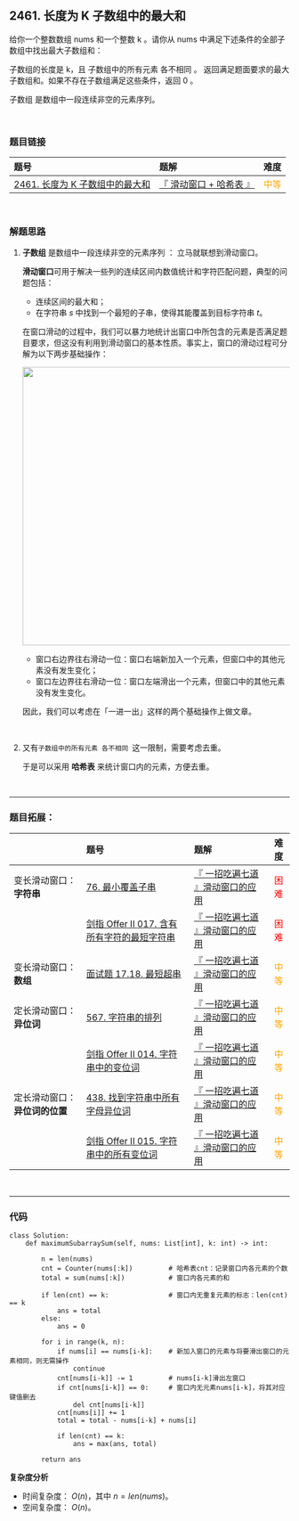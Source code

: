 
## 2461. 长度为 K 子数组中的最大和

给你一个整数数组 nums 和一个整数 k 。请你从 nums 中满足下述条件的全部子数组中找出最大子数组和：

子数组的长度是 k，且
子数组中的所有元素 各不相同 。
返回满足题面要求的最大子数组和。如果不存在子数组满足这些条件，返回 0 。

子数组 是数组中一段连续非空的元素序列。


<br>

### 题目链接

| 题号 |  题解 | 难度 |
| :-----| :---- | :----: |
| [2461. 长度为 K 子数组中的最大和](https://leetcode.cn/problems/maximum-sum-of-distinct-subarrays-with-length-k/) |  [『 滑动窗口 + 哈希表 』](https://leetcode.cn/problems/maximum-sum-of-distinct-subarrays-with-length-k/solutions/1952015/by-flix-aerr/) | <font color="orange"> 中等 </font> |

<br>




### 解题思路

1. **子数组** 是数组中一段连续非空的元素序列 ： 立马就联想到滑动窗口。



    **滑动窗口**可用于解决一些列的连续区间内数值统计和字符匹配问题，典型的问题包括：
    * 连续区间的最大和；
    * 在字符串 $s$ 中找到一个最短的子串，使得其能覆盖到目标字符串 $t$。


    在窗口滑动的过程中，我们可以暴力地统计出窗口中所包含的元素是否满足题目要求，但这没有利用到滑动窗口的基本性质。事实上，窗口的滑动过程可分解为以下两步基础操作：

    <!-- ![LeetCode-slidingwindow.png](https://pic.leetcode-cn.com/1652876327-ZqEPsq-LeetCode-slidingwindow.png) -->
    
    <p align="center">
    <img src="https://pic.leetcode-cn.com/1652876327-ZqEPsq-LeetCode-slidingwindow.png" width="500"/>
    </p>

    * 窗口右边界往右滑动一位：窗口右端新加入一个元素，但窗口中的其他元素没有发生变化；
    * 窗口左边界往右滑动一位：窗口左端滑出一个元素，但窗口中的其他元素没有发生变化。


    因此，我们可以考虑在「一进一出」这样的两个基础操作上做文章。



<br>

2. 又有`子数组中的所有元素 各不相同 `这一限制，需要考虑去重。

    于是可以采用 **哈希表** 来统计窗口内的元素，方便去重。


<br>


---
### 题目拓展：

|  | 题号 |  题解 | 难度 |
| :----- | :-----| :---- | :----: |
| 变长滑动窗口：**字符串** | [76. 最小覆盖子串](https://leetcode.cn/problems/minimum-window-substring/) |  [『 一招吃遍七道 』滑动窗口的应用](https://leetcode.cn/problems/minimum-window-substring/solution/by-flix-1kac/) | <font color="red"> 困难</font> |
|   | [剑指 Offer II 017. 含有所有字符的最短字符串](https://leetcode.cn/problems/M1oyTv/) |  [『 一招吃遍七道 』滑动窗口的应用](https://leetcode.cn/problems/M1oyTv/solution/by-flix-4bcr/) | <font color="red"> 困难</font> |
| 变长滑动窗口：**数组** | [面试题 17.18. 最短超串](https://leetcode.cn/problems/shortest-supersequence-lcci/) |  [『 一招吃遍七道 』滑动窗口的应用](https://leetcode.cn/problems/shortest-supersequence-lcci/solution/by-flix-difn/) | <font color="orange"> 中等 </font> |
| 定长滑动窗口：**异位词** | [567. 字符串的排列](https://leetcode.cn/problems/permutation-in-string/) |  [『 一招吃遍七道 』滑动窗口的应用](https://leetcode.cn/problems/permutation-in-string/solution/by-flix-ix7f/) | <font color="orange"> 中等 </font> |
|   | [剑指 Offer II 014. 字符串中的变位词](https://leetcode.cn/problems/MPnaiL/) |  [『 一招吃遍七道 』滑动窗口的应用](https://leetcode.cn/problems/MPnaiL/solution/by-flix-0h27/) | <font color="orange"> 中等 </font> |
| 定长滑动窗口：**异位词的位置** | [438. 找到字符串中所有字母异位词](https://leetcode.cn/problems/find-all-anagrams-in-a-string/) |  [『 一招吃遍七道 』滑动窗口的应用](https://leetcode.cn/problems/find-all-anagrams-in-a-string/solution/by-flix-s37y/) | <font color="orange"> 中等 </font> |
|   | [剑指 Offer II 015. 字符串中的所有变位词](https://leetcode.cn/problems/VabMRr/) |  [『 一招吃遍七道 』滑动窗口的应用](https://leetcode.cn/problems/VabMRr/solution/by-flix-octm/) | <font color="orange"> 中等 </font> |




<br>

---






### 代码

```Python3 []
class Solution:
    def maximumSubarraySum(self, nums: List[int], k: int) -> int:
        
        n = len(nums)
        cnt = Counter(nums[:k])         # 哈希表cnt：记录窗口内各元素的个数
        total = sum(nums[:k])           # 窗口内各元素的和
        
        if len(cnt) == k:               # 窗口内无重复元素的标志：len(cnt) == k
            ans = total
        else:
            ans = 0
        
        for i in range(k, n):
            if nums[i] == nums[i-k]:    # 新加入窗口的元素与将要滑出窗口的元素相同，则无需操作
                continue
            cnt[nums[i-k]] -= 1         # nums[i-k]滑出左窗口
            if cnt[nums[i-k]] == 0:     # 窗口内无元素nums[i-k]，将其对应键值删去
                del cnt[nums[i-k]]      
            cnt[nums[i]] += 1
            total = total - nums[i-k] + nums[i]
            
            if len(cnt) == k:
                ans = max(ans, total)
        
        return ans
```    
        


**复杂度分析**
* 时间复杂度： $O(n)$，其中 $n=len(nums)$。
* 空间复杂度： $O(n)$。
